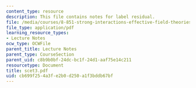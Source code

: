 ```yaml
---
content_type: resource
description: This file contains notes for label residual.
file: /media/courses/8-851-strong-interactions-effective-field-theories-of-qcd-spring-2006/cb699f254a3fe2b0d250a1f3bddb67bf_scet3.pdf
file_type: application/pdf
learning_resource_types:
- Lecture Notes
ocw_type: OCWFile
parent_title: Lecture Notes
parent_type: CourseSection
parent_uid: c8b9b0bf-24dc-bc1f-24d1-aaf75e14c211
resourcetype: Document
title: scet3.pdf
uid: cb699f25-4a3f-e2b0-d250-a1f3bddb67bf
---
```

